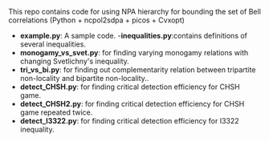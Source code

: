 This repo contains code for using NPA hierarchy for bounding the set of Bell correlations (Python + ncpol2sdpa + picos + Cvxopt)
- **example.py**: A sample code.
-**inequalities.py**:contains definitions of several inequalities.
- **monogamy_vs_svet.py**: for finding varying monogamy relations with changing Svetlichny's inequality.
- **tri_vs_bi.py**: for finding out complementarity relation between tripartite non-locality and bipartite non-locality..
- **detect_CHSH.py**: for finding critical detection efficiency for CHSH game.
- **detect_CHSH2.py**: for finding critical detection efficiency for CHSH game repeated twice.
- **detect_I3322.py**: for finding critical detection efficiency for I3322 inequality.
